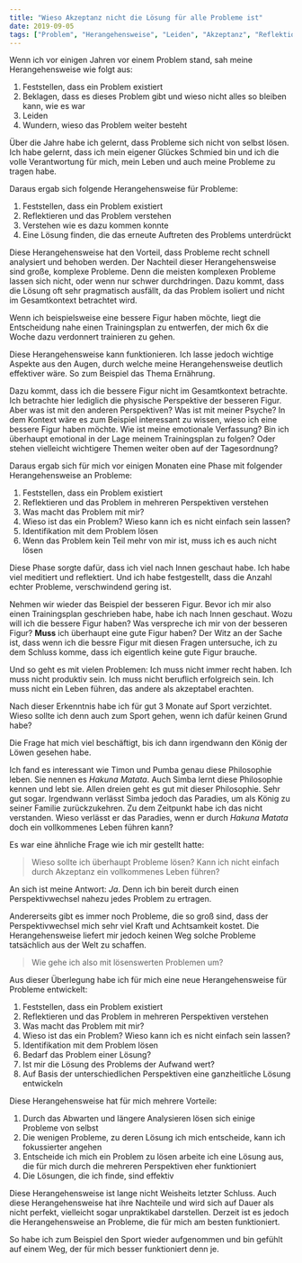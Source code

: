```yaml
---
title: "Wieso Akzeptanz nicht die Lösung für alle Probleme ist"
date: 2019-09-05
tags: ["Problem", "Herangehensweise", "Leiden", "Akzeptanz", "Reflektion", "Trainingsplan", "Perspektive", "Holismus", "Sport", "Philosophie"]
---
```


Wenn ich vor einigen Jahren vor einem Problem stand, sah meine Herangehensweise wie folgt aus:

1. Feststellen, dass ein Problem existiert
2. Beklagen, dass es dieses Problem gibt und wieso nicht alles so bleiben kann, wie es war
3. Leiden
4. Wundern, wieso das Problem weiter besteht

Über die Jahre habe ich gelernt, dass Probleme sich nicht von selbst lösen. Ich habe gelernt, dass ich mein eigener Glückes Schmied bin und ich die volle Verantwortung für mich, mein Leben und auch meine Probleme zu tragen habe.

Daraus ergab sich folgende Herangehensweise für Probleme:

1. Feststellen, dass ein Problem existiert
2. Reflektieren und das Problem verstehen
3. Verstehen wie es dazu kommen konnte
4. Eine Lösung finden, die das erneute Auftreten des Problems unterdrückt

Diese Herangehensweise hat den Vorteil, dass Probleme recht schnell analysiert und behoben werden. Der Nachteil dieser Herangehensweise sind große, komplexe Probleme. Denn die meisten komplexen Probleme lassen sich nicht, oder wenn nur schwer durchdringen. Dazu kommt, dass die Lösung oft sehr pragmatisch ausfällt, da das Problem isoliert und nicht im Gesamtkontext betrachtet wird.

Wenn ich beispielsweise eine bessere Figur haben möchte, liegt die Entscheidung nahe einen Trainingsplan zu entwerfen, der mich 6x die Woche dazu verdonnert trainieren zu gehen. 

Diese Herangehensweise kann funktionieren. Ich lasse jedoch wichtige Aspekte aus den Augen, durch welche meine Herangehensweise deutlich effektiver wäre. So zum Beispiel das Thema Ernährung.

Dazu kommt, dass ich die bessere Figur nicht im Gesamtkontext betrachte. Ich betrachte hier lediglich die physische Perspektive der besseren Figur. Aber was ist mit den anderen Perspektiven? Was ist mit meiner Psyche? In dem Kontext wäre es zum Beispiel interessant zu wissen, wieso ich eine bessere Figur haben möchte. Wie ist meine emotionale Verfassung? Bin ich überhaupt emotional in der Lage meinem Trainingsplan zu folgen? Oder stehen vielleicht wichtigere Themen weiter oben auf der Tagesordnung? 

Daraus ergab sich für mich vor einigen Monaten eine Phase mit folgender Herangehensweise an Probleme:

1. Feststellen, dass ein Problem existiert
2. Reflektieren und das Problem in mehreren Perspektiven verstehen 
3. Was macht das Problem mit mir?
4. Wieso ist das ein Problem? Wieso kann ich es nicht einfach sein lassen?
5. Identifikation mit dem Problem lösen
6. Wenn das Problem kein Teil mehr von mir ist, muss ich es auch nicht lösen

Diese Phase sorgte dafür, dass ich viel nach Innen geschaut habe. Ich habe viel meditiert und reflektiert. Und ich habe festgestellt, dass die Anzahl echter Probleme, verschwindend gering ist.

Nehmen wir wieder das Beispiel der besseren Figur. Bevor ich mir also einen Trainingsplan geschrieben habe, habe ich nach Innen geschaut. Wozu will ich die bessere Figur haben? Was verspreche ich mir von der besseren Figur? __Muss__ ich überhaupt eine gute Figur haben? Der Witz an der Sache ist, dass wenn ich die bessre Figur mit diesen Fragen untersuche, ich zu dem Schluss komme, dass ich eigentlich keine gute Figur brauche.

Und so geht es mit vielen Problemen: Ich muss nicht immer recht haben. Ich muss nicht produktiv sein. Ich muss nicht beruflich erfolgreich sein. Ich muss nicht ein Leben führen, das andere als akzeptabel erachten.

Nach dieser Erkenntnis habe ich für gut 3 Monate auf Sport verzichtet. Wieso sollte ich denn auch zum Sport gehen, wenn ich dafür keinen Grund habe?

Die Frage hat mich viel beschäftigt, bis ich dann irgendwann den König der Löwen gesehen habe.

Ich fand es interessant wie Timon und Pumba genau diese Philosophie leben. Sie nennen es _Hakuna Matata_. Auch Simba lernt diese Philosophie kennen und lebt sie. Allen dreien geht es gut mit dieser Philosophie. Sehr gut sogar. Irgendwann verlässt Simba jedoch das Paradies, um als König zu seiner Familie zurückzukehren. Zu dem Zeitpunkt habe ich das nicht verstanden. Wieso verlässt er das Paradies, wenn er durch _Hakuna Matata_ doch ein vollkommenes Leben führen kann?

Es war eine ähnliche Frage wie ich mir gestellt hatte:

> Wieso sollte ich überhaupt Probleme lösen?
> Kann ich nicht einfach durch Akzeptanz ein vollkommenes Leben führen? 

An sich ist meine Antwort: _Ja_. Denn ich bin bereit durch einen Perspektivwechsel nahezu jedes Problem zu ertragen. 

Andererseits gibt es immer noch Probleme, die so groß sind, dass der Perspektivwechsel mich sehr viel Kraft und Achtsamkeit kostet. Die Herangehensweise liefert mir jedoch keinen Weg solche Probleme tatsächlich aus der Welt zu schaffen.

> Wie gehe ich also mit lösenswerten Problemen um?

Aus dieser Überlegung habe ich für mich eine neue Herangehensweise für Probleme entwickelt:

1. Feststellen, dass ein Problem existiert
2. Reflektieren und das Problem in mehreren Perspektiven verstehen 
3. Was macht das Problem mit mir?
4. Wieso ist das ein Problem? Wieso kann ich es nicht einfach sein lassen?
5. Identifikation mit dem Problem lösen
6. Bedarf das Problem einer Lösung?
7. Ist mir die Lösung des Problems der Aufwand wert?
8. Auf Basis der unterschiedlichen Perspektiven eine ganzheitliche Lösung entwickeln

Diese Herangehensweise hat für mich mehrere Vorteile:

1. Durch das Abwarten und längere Analysieren lösen sich einige Probleme von selbst
2. Die wenigen Probleme, zu deren Lösung ich mich entscheide, kann ich fokussierter angehen
3. Entscheide ich mich ein Problem zu lösen arbeite ich eine Lösung aus, die für mich durch die mehreren Perspektiven eher funktioniert
4. Die Lösungen, die ich finde, sind effektiv

Diese Herangehensweise ist lange nicht Weisheits letzter Schluss. Auch diese Herangehensweise hat ihre Nachteile und wird sich auf Dauer als nicht perfekt, vielleicht sogar unpraktikabel darstellen. Derzeit ist es jedoch die Herangehensweise an Probleme, die für mich am besten funktioniert.

So habe ich zum Beispiel den Sport wieder aufgenommen und bin gefühlt auf einem Weg, der für mich besser funktioniert denn je.
